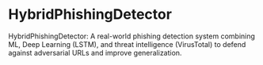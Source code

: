 # HybridPhishingDetector
HybridPhishingDetector: A real-world phishing detection system combining ML, Deep Learning (LSTM), and threat intelligence (VirusTotal) to defend against adversarial URLs and improve generalization.
